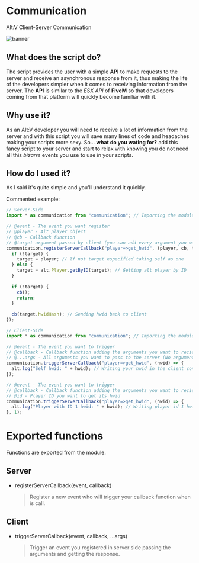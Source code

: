 # Communication
Alt:V Client-Server Communication

![banner](https://i.imgur.com/a8HhOWf.png)

## What does the script do?

The script provides the user with a simple **API** to make requests to the server and receive an asynchronous response from it, thus making the life of the developers simpler when it comes to receiving information from the server. The **API** is similar to the *ESX API* of **FiveM** so that developers coming from that platform will quickly become familiar with it.

## Why use it?

As an Alt:V developer you will need to receive a lot of information from the server and with this script you will save many lines of code and headaches making your scripts more sexy. So... **what do you wating for?** add this fancy script to your server and start to relax with knowing you do not need all this *bizarre* events you use to use in your scripts.

## How do I used it?

As I said it's quite simple and you'll understand it quickly.

Commented example:
```js
// Server-Side
import * as communication from "communication"; // Importing the module

// @event - The event you want register
// @player - Alt player object
// @cb - Callback function
// @target argument passed by client (you can add every argument you want but need to be passed by the client, if not the value of the argument will be undefined)
communication.registerServerCallback("player=>get_hwid", (player, cb, target) => {
  if (!target) {
    target = player; // If not target especified taking self as one
  } else {
    target = alt.Player.getByID(target); // Getting alt player by ID
  }
  
  if (!target) {
    cb();
    return;
  }
  
  cb(target.hwidHash); // Sending hwid back to client
});

```

```js
// Client-Side
import * as communication from "communication"; // Importing the module

// @event - The event you want to trigger
// @callback - Callback function adding the arguments you want to recieve
// @...args - All arguments you want to pass to the server (No arguments in this example)
communication.triggerServerCallback("player=>get_hwid", (hwid) => {
  alt.log("Self hwid: " + hwid); // Writing your hwid in the client console
});

// @event - The event you want to trigger
// @callback - Callback function adding the arguments you want to recieve
// @id - Player ID you want to get its hwid
communication.triggerServerCallback("player=>get_hwid", (hwid) => {
  alt.log("Player with ID 1 hwid: " + hwid); // Writing player id 1 hwid in the client console
}, 1);
```

# Exported functions
Functions are exported from the module.
## Server
* registerServerCallback(event, callback)
  > Register a new event who will trigger your callback function when is call.
## Client
* triggerServerCallback(event, callback, ...args)
  > Trigger an event you registered in server side passing the arguments and getting the response.
